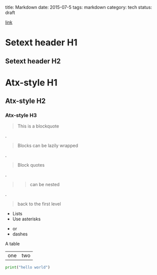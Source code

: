 title: Markdown
date: 2015-07-5
tags: markdown
category: tech
status: draft

[link](https://daringfireball.net/projects/markdown/syntax "Markdown syntax")

Setext header H1
================

Setext header H2
----------------

# Atx-style H1
## Atx-style H2
### Atx-style H3

> This is
> a blockquote

.
> Blocks can be 
lazily
wrapped

.
> Block quotes

.
> > can be nested

.
> back to the first level

* Lists
* Use asterisks
- or
- dashes

A table
<table table-bordered>
    <tr>
        <td>one</td>
        <td>two</td>
    </tr>
</table>

```python
print("hello world")
```
